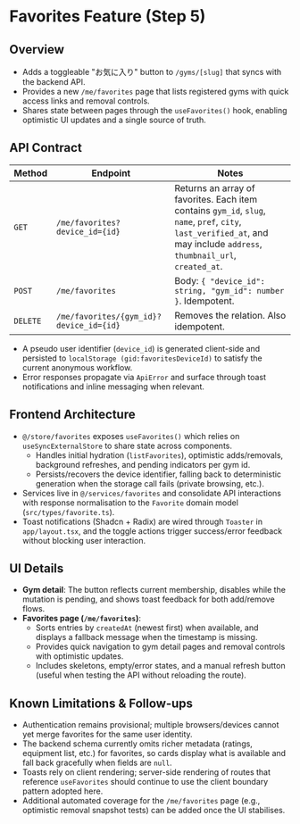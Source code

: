 # Favorites Feature (Step 5)

## Overview
- Adds a toggleable "お気に入り" button to `/gyms/[slug]` that syncs with the backend API.
- Provides a new `/me/favorites` page that lists registered gyms with quick access links and removal
  controls.
- Shares state between pages through the `useFavorites()` hook, enabling optimistic UI updates and a
  single source of truth.

## API Contract
| Method | Endpoint | Notes |
| ------ | -------- | ----- |
| `GET` | `/me/favorites?device_id={id}` | Returns an array of favorites. Each item contains `gym_id`, `slug`, `name`, `pref`, `city`, `last_verified_at`, and may include `address`, `thumbnail_url`, `created_at`. |
| `POST` | `/me/favorites` | Body: `{ "device_id": string, "gym_id": number }`. Idempotent. |
| `DELETE` | `/me/favorites/{gym_id}?device_id={id}` | Removes the relation. Also idempotent. |

- A pseudo user identifier (`device_id`) is generated client-side and persisted to
  `localStorage (gid:favoritesDeviceId)` to satisfy the current anonymous workflow.
- Error responses propagate via `ApiError` and surface through toast notifications and inline
  messaging when relevant.

## Frontend Architecture
- `@/store/favorites` exposes `useFavorites()` which relies on `useSyncExternalStore` to share state
  across components.
  - Handles initial hydration (`listFavorites`), optimistic adds/removals, background refreshes, and
    pending indicators per gym id.
  - Persists/recovers the device identifier, falling back to deterministic generation when the
    storage call fails (private browsing, etc.).
- Services live in `@/services/favorites` and consolidate API interactions with response
  normalisation to the `Favorite` domain model (`src/types/favorite.ts`).
- Toast notifications (Shadcn + Radix) are wired through `Toaster` in `app/layout.tsx`, and the
  toggle actions trigger success/error feedback without blocking user interaction.

## UI Details
- **Gym detail**: The button reflects current membership, disables while the mutation is pending, and
  shows toast feedback for both add/remove flows.
- **Favorites page (`/me/favorites`)**:
  - Sorts entries by `createdAt` (newest first) when available, and displays a fallback message when
    the timestamp is missing.
  - Provides quick navigation to gym detail pages and removal controls with optimistic updates.
  - Includes skeletons, empty/error states, and a manual refresh button (useful when testing the API
    without reloading the route).

## Known Limitations & Follow-ups
- Authentication remains provisional; multiple browsers/devices cannot yet merge favorites for the
  same user identity.
- The backend schema currently omits richer metadata (ratings, equipment list, etc.) for favorites,
  so cards display what is available and fall back gracefully when fields are `null`.
- Toasts rely on client rendering; server-side rendering of routes that reference `useFavorites`
  should continue to use the client boundary pattern adopted here.
- Additional automated coverage for the `/me/favorites` page (e.g., optimistic removal snapshot
  tests) can be added once the UI stabilises.
